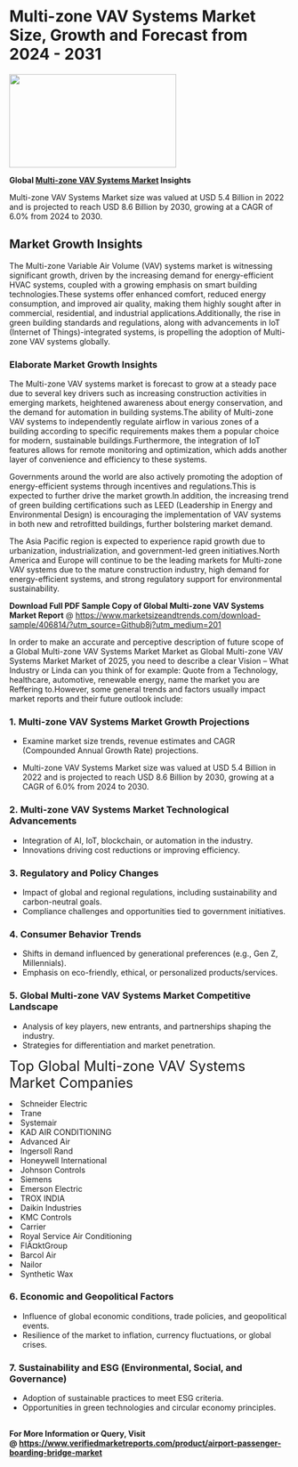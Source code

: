 <H1>Multi-zone VAV Systems Market Size, Growth and Forecast from 2024 - 2031</H1><img class="aligncenter size-medium wp-image-584254" src="https://thirdeyenews.in/wp-content/uploads/2024/09/Global-Market-Research-300x168.jpeg" alt="" width="300" height="168" /><p><strong>Global&nbsp;<a href="https://www.marketsizeandtrends.com/download-sample/406814/?utm_source=Github8j?utm_medium=201">Multi-zone VAV Systems Market</a> Insights</strong></p><p>Multi-zone VAV Systems Market size was valued at USD 5.4 Billion in 2022 and is projected to reach USD 8.6 Billion by 2030, growing at a CAGR of 6.0% from 2024 to 2030.</p><p><h2>Market Growth Insights</h2> <p>The Multi-zone Variable Air Volume (VAV) systems market is witnessing significant growth, driven by the increasing demand for energy-efficient HVAC systems, coupled with a growing emphasis on smart building technologies.These systems offer enhanced comfort, reduced energy consumption, and improved air quality, making them highly sought after in commercial, residential, and industrial applications.Additionally, the rise in green building standards and regulations, along with advancements in IoT (Internet of Things)-integrated systems, is propelling the adoption of Multi-zone VAV systems globally.</p> <h3>Elaborate Market Growth Insights</h3> <p>The Multi-zone VAV systems market is forecast to grow at a steady pace due to several key drivers such as increasing construction activities in emerging markets, heightened awareness about energy conservation, and the demand for automation in building systems.The ability of Multi-zone VAV systems to independently regulate airflow in various zones of a building according to specific requirements makes them a popular choice for modern, sustainable buildings.Furthermore, the integration of IoT features allows for remote monitoring and optimization, which adds another layer of convenience and efficiency to these systems.</p> <p>Governments around the world are also actively promoting the adoption of energy-efficient systems through incentives and regulations.This is expected to further drive the market growth.In addition, the increasing trend of green building certifications such as LEED (Leadership in Energy and Environmental Design) is encouraging the implementation of VAV systems in both new and retrofitted buildings, further bolstering market demand.</p> <p>The Asia Pacific region is expected to experience rapid growth due to urbanization, industrialization, and government-led green initiatives.North America and Europe will continue to be the leading markets for Multi-zone VAV systems due to the mature construction industry, high demand for energy-efficient systems, and strong regulatory support for environmental sustainability.</p> <p><span class=""><strong>Download Full PDF Sample Copy of Global Multi-zone VAV Systems Market Report</strong> @ <a href="https://www.marketsizeandtrends.com/download-sample/406814/?utm_source=Github8j?utm_medium=201" target="_blank">https://www.marketsizeandtrends.com/download-sample/406814/?utm_source=Github8j?utm_medium=201</a></span></p><p>In order to make an accurate and perceptive description of future scope of a Global&nbsp;Multi-zone VAV Systems Market Market as Global&nbsp;Multi-zone VAV Systems Market Market of 2025, you need to describe a clear Vision &ndash; What Industry or Linda can you think of for example: Quote from a Technology, healthcare, automotive, renewable energy, name the market you are Reffering to.However, some general trends and factors usually impact market reports and their future outlook include:</p><h3>1.&nbsp;<strong>Multi-zone VAV Systems Market Growth Projections</strong></h3><ul><li>Examine market size trends, revenue estimates and CAGR (Compounded Annual Growth Rate) projections.</li><li><p>Multi-zone VAV Systems Market size was valued at USD 5.4 Billion in 2022 and is projected to reach USD 8.6 Billion by 2030, growing at a CAGR of 6.0% from 2024 to 2030.</p></li></ul><h3>2.&nbsp;<strong>Multi-zone VAV Systems Market Technological Advancements</strong></h3><ul><li>Integration of AI, IoT, blockchain, or automation in the industry.</li><li>Innovations driving cost reductions or improving efficiency.</li></ul><h3>3.&nbsp;<strong>Regulatory and Policy Changes</strong></h3><ul><li>Impact of global and regional regulations, including sustainability and carbon-neutral goals.</li><li>Compliance challenges and opportunities tied to government initiatives.</li></ul><h3>4.&nbsp;<strong>Consumer Behavior Trends</strong></h3><ul><li>Shifts in demand influenced by generational preferences (e.g., Gen Z, Millennials).</li><li>Emphasis on eco-friendly, ethical, or personalized products/services.</li></ul><h3>5.&nbsp;<strong>Global Multi-zone VAV Systems Market Competitive Landscape</strong></h3><ul><li>Analysis of key players, new entrants, and partnerships shaping the industry.</li><li>Strategies for differentiation and market penetration.</li></ul><p data-pm-slice="1 1 []"><span style="color: inherit; font-family: inherit; font-size: 25px;">Top Global Multi-zone VAV Systems Market Companies</span></p><div class="" data-test-id=""><p><li>Schneider Electric</li><li> Trane</li><li> Systemair</li><li> KAD AIR CONDITIONING</li><li> Advanced Air</li><li> Ingersoll Rand</li><li> Honeywell International</li><li> Johnson Controls</li><li> Siemens</li><li> Emerson Electric</li><li> TROX INDIA</li><li> Daikin Industries</li><li> KMC Controls</li><li> Carrier</li><li> Royal Service Air Conditioning</li><li> FlÃ¤ktGroup</li><li> Barcol Air</li><li> Nailor</li><li> Synthetic Wax</li></p></div><h3>6.&nbsp;<strong>Economic and Geopolitical Factors</strong></h3><ul><li>Influence of global economic conditions, trade policies, and geopolitical events.</li><li>Resilience of the market to inflation, currency fluctuations, or global crises.</li></ul><h3>7.&nbsp;<strong>Sustainability and ESG (Environmental, Social, and Governance)</strong></h3><ul><li>Adoption of sustainable practices to meet ESG criteria.</li><li>Opportunities in green technologies and circular economy principles.</li></ul><h2><strong style="font-size: 14px;">For More Information or Query, Visit @&nbsp;</strong><a style="background-color: #ffffff; font-size: 14px;" href="https://www.marketsizeandtrends.com/report/multi-zone-vav-systems-market/" target="_blank">https://www.verifiedmarketreports.com/product/airport-passenger-boarding-bridge-market</a></h2>